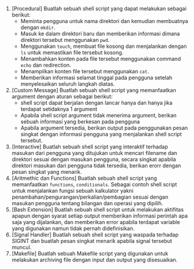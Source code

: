 1. [Procedural] Buatlah sebuah shell script yang dapat melakukan sebagai berikut:
    * Meminta pengguna untuk nama direktori dan kemudian membuatnya dengan `mkdir`.
    * Masuk ke dalam direktori baru dan memberikan informasi dimana direktori tersebut menggunakan `pwd`.
    * Menggunakan `touch`, membuat file kosong dan menjalankan dengan `ls` untuk memastikan file tersebut kosong.
    * Menambahkan konten pada file tersebut menggunakan command `echo` dan redirection.
    * Menampilkan konten file tersebut menggunakan `cat`.
    * Memberikan informasi selamat tinggal pada pengguna setelah menyelesaikan seluruh langkah diatas.
1. [Custom Message] Buatlah sebuah shell script yang memanfaatkan argument dengan aturan sebagai berikut:
    * shell script dapat berjalan dengan lancar hanya dan hanya jika terdapat setidaknya 1 argument
    * Apabila shell script argument tidak menerima argument, berikan sebuah informasi yang berkesan pada pengguna
    * Apabila argument tersedia, berikan output pada penggunakan pesan singkat dengan informasi pengguna yang menjalankan shell script tersebut.
1. [Interactive] Buatlah sebuah shell script yang interaktif terhadap masukan dari pengguna yang ditujukan untuk mencari filename dan direktori sesuai dengan masukan pengguna, secara singkat apabila direktori masukan dari pengguna tidak tersedia, berikan erorr dengan pesan singkat yang menarik.
1. [Aritmethic dan Functions] Buatlah sebuah shell script yang memanfaatkan `functions`, `conditionals`. Sebagai contoh shell script untuk menjalankan fungsi sebuah kalkulator yakni penambahan/pengurangan/perkalian/pembagian sesuai dengan masukan pengguna tentang bilangan dan operasi yang dipilih.
1. [Bash Extension] Buatlah sebuah shell script untuk melakukan aktifitas apapun dengan syarat setiap output memberikan informasi perintah apa saja yang dijalankan, dan memberikan error apabila terdapat variable yang digunakan namun tidak pernah didefinisikan.
1. [Signal Handler] Buatlah sebuah shell script yang waspada terhadap SIGINT dan buatlah pesan singkat menarik apabila signal tersebut muncul.
1. [Makefile] Buatlah sebuah Makefile script yang digunakan untuk melakukan archiving file dengan input dan output yang disesuaikan.
